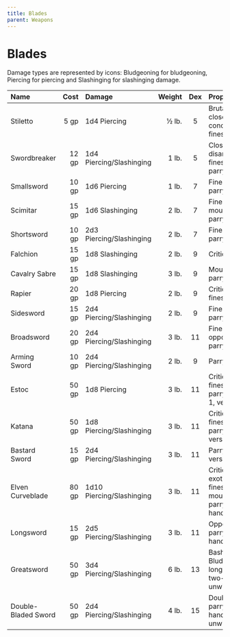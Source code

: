 ```yaml
---
title: Blades
parent: Weapons
---
```


# Blades
Damage types are represented by icons: Bludgeoning for bludgeoning, Piercing for piercing and Slashinging for slashinging damage.

| Name | Cost | Damage | Weight | Dex | Properties |
|:-----|-----:|:-------|-------:|:-------:|:-----------|
| Stiletto | 5 gp | 1d4 Piercing | ½ lb. | 5 | Brutal 1, close, concealed, finesse, light |
| Swordbreaker | 12 gp | 1d4 Piercing/Slashinging | 1 lb. | 5 | Close, disarm, finesse, light, parry |
| Smallsword | 10 gp | 1d6 Piercing | 1 lb. | 7 | Finesse, light, parry |
| Scimitar | 15 gp| 1d6 Slashinging | 2 lb. | 7 | Finesse, light, mounted, parry |
| Shortsword | 10 gp | 2d3 Piercing/Slashinging | 2 lb. | 7 | Finesse, light, parry |
| Falchion | 15 gp | 1d8 Slashinging | 2 lb. | 9 | Critical, parry |
| Cavalry Sabre | 15 gp | 1d8 Slashinging | 3 lb. | 9 | Mounted, parry |
| Rapier | 20 gp | 1d8 Piercing | 2 lb. | 9 | Critical, finesse, parry |
| Sidesword | 15 gp | 2d4 Piercing/Slashinging | 2 lb. | 9 | Finesse, parry |
| Broadsword | 20 gp | 2d4 Piercing/Slashinging | 3 lb. | 11 | Finesse, opportunistic, parry |
| Arming Sword | 10 gp | 2d4 Piercing/Slashinging | 2 lb. | 9 | Parry |
| Estoc | 50 gp | 1d8 Piercing | 3 lb. | 11 | Critical, finesse, parry, sunder 1, versatile |
| Katana | 50 gp | 1d8 Piercing/Slashinging | 3 lb. | 11 | Critical, finesse, parry, versatile |
| Bastard Sword | 15 gp | 2d4 Piercing/Slashinging | 3 lb. | 11 | Parry, versatile |
| Elven Curveblade | 80 gp | 1d10 Piercing/Slashinging | 3 lb. | 11 | Critical, exotic, finesse, mounted, parry, two-handed |
| Longsword | 15 gp | 2d5 Piercing/Slashinging | 3 lb. | 11 | Opportunistic, parry, two-handed |
| Greatsword | 50 gp | 3d4 Piercing/Slashinging | 6 lb. | 13 | Bashing (1d4 Bludgeoning), long, parry, two-handed, unwieldy |
| Double-Bladed Sword | 50 gp | 2d4 Piercing/Slashinging | 4 lb. | 15 | Double, parry, two-handed, unwieldy |
